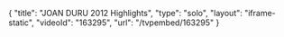 {
    "title": "JOAN DURU 2012 Highlights",
    "type": "solo",
    "layout": "iframe-static",
    "videoId": "163295",
    "url": "\/tvpembed\/163295"
}